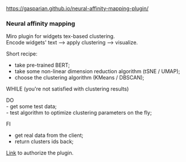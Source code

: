 https://gasparian.github.io/neural-affinity-mapping-plugin/  

### Neural affinity mapping  

Miro plugin for widgets tex-based clustering.  
Encode widgets' text --> apply clustering --> visualize.  

Short recipe:  
 - take pre-trained BERT;  
 - take some non-linear dimension reduction algorithm (tSNE / UMAP);  
 - choose the clustering algorithm (KMeans / DBSCAN);  

 WHILE (you're not satisfied with clustering results)  

 DO  
    - get some test data;  
    - test algorithm to optimize clustering parameters on the fly;  

 FI  

 - get real data from the client;  
 - return clusters ids back;  

[Link](https://miro.com/oauth/authorize/?response_type=token&client_id=3074457349195679315&redirect_uri=https://miro.com/app/dashboard/) to authorize the plugin.  
